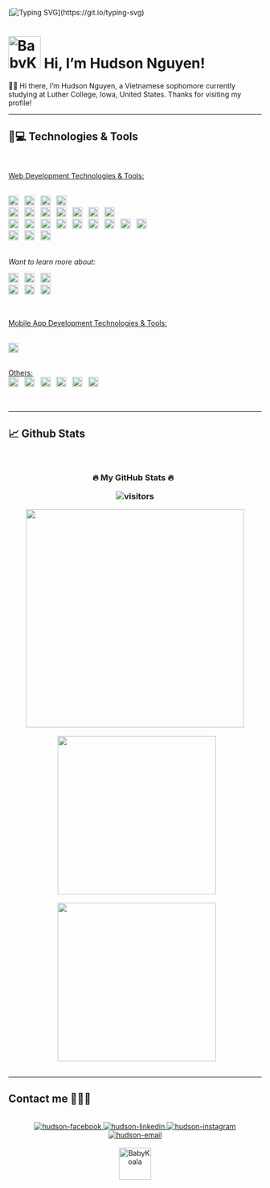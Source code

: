 [![Typing SVG](https://readme-typing-svg.herokuapp.com?duration=6500&color=777777&background=00000000&width=500&height=120&lines=++Hi!+I'm+Hudson+👌;I'm+a+CS+sophomore+at+Luther+College.;Nice+to+know+you!)](https://git.io/typing-svg)

# <a href="https://github.com/Hudson-Pufferfish"><img src="https://emoji.gg/assets/emoji/8519-babykoala.png" width="64px" height="64px" alt="BabyKoala"></a> Hi, I’m Hudson Nguyen!

🙋‍♂️ Hi there, I’m Hudson Nguyen, a Vietnamese sophomore currently studying at Luther College, Iowa, United States. Thanks for visiting my profile!

<hr>

## 🚀💻 Technologies & Tools

<br>

<u> Web Development Technologies & Tools: </u>

<br>
<span><img src="https://img.shields.io/badge/HTML5-282C34?logo=html5&logoColor=E34F26" alt="HTML5 logo" title="HTML5" height="20" /></span>
&nbsp;
<span><img src="https://img.shields.io/badge/CSS3-282C34?logo=css3&logoColor=1572B6" alt="CSS3 logo" title="CSS3" height="20" /></span>
&nbsp;
<span><img src="https://img.shields.io/badge/Sass-282C34?logo=sass&logoColor=CC6699" alt="SASS logo" title="SASS" height="20" /></span>
&nbsp;
<span><img src="https://img.shields.io/badge/JavaScript-282C34?logo=javascript&logoColor=F7DF1E" alt="JavaScript logo" title="JavaScript" height="20" /></span>
&nbsp;
<br>
<span><img src="https://img.shields.io/badge/ReactJS-282C34?logo=react&logoColor=61DAFB" alt="ReactJS logo" title="ReactJS" height="20" /></span>
&nbsp;
<span><img src="https://img.shields.io/badge/Redux-282C34?logo=redux&logoColor=764ABC" alt="Redux logo" title="Redux" height="20" /></span>
&nbsp;
<span><img src="https://img.shields.io/badge/Next.js-282C34?logo=next.js&logoColor=59BCCA" alt="NextJS logo" title="NextJS" height="20" /></span>
&nbsp;
<span><img src="https://img.shields.io/badge/TypeScript-282C34?logo=typescript&logoColor=3178C6" alt="TypeScript logo" title="TypeScript" height="20" /></span>
&nbsp;
<span><img src="https://img.shields.io/badge/Three.js-282C34?logo=three.js&logoColor=FFFFFF" alt="Three.js logo" title="Three.js" height="20" /></span>
&nbsp;
<span><img src="https://img.shields.io/badge/Tailwind%20CSS-282C34?logo=tailwind-css&logoColor=38B2AC" alt="TailwindCSS logo" title="TailwindCSS" height="20" /></span>
&nbsp;
<span><img src="https://img.shields.io/badge/Bootstrap-282C34?logo=bootstrap&logoColor=7952B3" alt="Bootstrap logo" title="Bootstrap" height="20" /></span>
&nbsp;
<br>
<span><img src="https://img.shields.io/badge/Ruby-282C34?logo=ruby&logoColor=D30001" alt="Ruby logo" title="Ruby" height="20" /></span>
&nbsp;
<span><img src="https://img.shields.io/badge/Rails-282C34?logo=ruby-on-rails&logoColor=D30001" alt="Rails logo" title="Ruby On Rails" height="20" /></span>
&nbsp;
<span><img src="https://img.shields.io/badge/Node.js-282C34?logo=node.js&logoColor=00F200" alt="Node.js logo" title="Node.js" height="20" /></span>
&nbsp;
<span><img src="https://img.shields.io/badge/Express-282C34?logo=express&logoColor=FFFFFF" alt="Express.js logo" title="Express.js" height="20" /></span>
&nbsp;
<span><img src="https://img.shields.io/badge/Flask-282C34?style=flat-square&logo=flask" alt="Flask logo" title="Flask" height="20"/></span>
&nbsp;
<span><img src="https://img.shields.io/badge/-Vercel-282C34?style=flat-square&logo=vercel" alt="Vercel logo" title="Vercel" height="20"/></span>
&nbsp;
<span><img src="https://img.shields.io/badge/-Netlify-282C34?style=flat-square&logo=netlify" alt="Netlify logo" title="Netlify" height="20"/></span>
&nbsp;
<span><img src="https://img.shields.io/badge/-Heroku-282C34?style=flat-square&logo=heroku" alt="Heroku logo" title="Heroku" height="20"/></span>
&nbsp;
<span>
<img src = "https://img.shields.io/badge/Postman-282C34?style=flat-square&logo=postman" alt="Postman logo" title = "Postman" height="20"/>
</span>
<br>
<span><img src="https://img.shields.io/badge/Firebase-282C34?logo=firebase&logoColor=FFCA28" alt="Firebase logo" title="Firebase" height="20"/></span>
&nbsp;
<span><img src="https://img.shields.io/badge/MongoDB-282C34?logo=mongodb&logoColor=47A248" alt="MongoDB logo" title="MongoDB" height="20" /></span>
&nbsp;
<span>
<img src = "https://img.shields.io/badge/-PostGreSQL-282C34?style=flat-square&logo=postgresql" alt="PostgreQL logo"  title="PostgreSQL" height="20"/>
</span>
<br>
<br>

<i> Want to learn more about: </i>

<span><img src="https://img.shields.io/badge/Vue.js-282C34?logo=vue.js&logoColor=4FC08D" alt="Vue.js logo" title="Vue.js" height="20" /></span>
&nbsp;
<span><img src="https://img.shields.io/badge/Nuxt.js-282C34?logo=nuxt.js&logoColor=4FC08D" alt="Nuxt.js logo" title="Nuxt.js" height="20" /></span>
&nbsp;
<span><img src="https://img.shields.io/badge/Svelte.js-282C34?logo=svelte" alt="SvelteJS logo" title="SvelteJS" height="20" /></span>
<br>
<span><img src="https://img.shields.io/badge/-GraphQL-282C34?style=flat-square&logo=graphql" alt="GraphQL logo" title="GraphQL" height="20" /></span>
&nbsp;
<span><img src="https://img.shields.io/badge/Nginx-282C34?logo=nginx&logoColor=009137" alt="Nginx logo" title="Nginx" height="20" /></span>
&nbsp;
<span>
<img src = "https://img.shields.io/badge/-MySQL-282C34?style=flat-square&logo=mysql" alt="MySQL logo" title="MySQL" height="20"/>
</span>

<br>

<u> Mobile App Development Technologies & Tools: </u>

<br>

<span>
<img src = "https://img.shields.io/badge/react_native-282C34?style=for-the-badge&logo=react&logoColor=%2361DAFB" alt="React Native logo" title="React Native" height="20"/>
</span>
<br>
<br>

<u> Others:</u>
<br>
<span>
<img src = "https://img.shields.io/badge/-Python-282C34?style=flat-square&logo=Python" alt="Python logo"  title="Python" height="20"/>
</span>
&nbsp;
<span><img src="https://img.shields.io/badge/ESLint-282C34?logo=eslint&logoColor=4B32C3" alt="ESLint logo" title="ESLint" height="20" /></span>
&nbsp;
<span><img src="https://img.shields.io/badge/Prettier-282C34?logo=prettier" alt="Prettier logo" title="Prettier" height="20" /></span>
&nbsp;
<span><img src="https://img.shields.io/badge/Git-282C34?logo=git&logoColor=F05032" alt="git logo" title="Git" height="20" /></span>
&nbsp;
<span><img src="https://img.shields.io/badge/VS%20Code-282C34?logo=visual-studio-code&logoColor=007ACC" alt="Visual Studio Code logo" title="Visual Studio Code" height="20" /></span>
&nbsp;
<span>
<img src = "https://img.shields.io/badge/Linux-282C34?style=flat-square&logo=linux" alt="Linux Logo"  title="Linux" height="20"/>
</span>

<br>

<hr>

## 📈 Github Stats

<br>
<h3 align="center">🔥 My GitHub Stats 🔥
  &nbsp;
  <br>
  
![visitors](https://visitor-badge.glitch.me/badge?page_id=hudson-pufferfish.visitor-badge&left_color=red&right_color=green&left_text=Number%20of%20Visitors)
</h3>

<div align=center>

  <a href="#" title="HudsonPufferfishdev">
    <img align="center" width="434" src="https://github-readme-stats.vercel.app/api?username=Hudson-Pufferfish&show_icons=true&theme=material-palenight&border_color=61dafb&hide_border=true" />
  </a>
  <br>
  <br>
  &nbsp;
  <a href="#" title="HudsonPufferfishdev">
    <img width="315" align="center" src="https://github-readme-streak-stats.herokuapp.com?user=Hudson-Pufferfish&theme=material-palenight&date_format=M%20j%5B%2C%20Y%5D&hide_border=true" />
  </a>
  <br>
  <br>
  &nbsp;
 
   <a href="#" title="HudsonPufferfishdev">
    <img width="315" align="center" src="https://github-readme-stats.vercel.app/api/top-langs/?username=Hudson-Pufferfish&hide=c%23,powershell,Mathematica,Objective-C,Objective-C%2b%2b,Cuda&title_color=61dafb&text_color=ffffff&icon_color=61dafb&bg_color=292D3E&langs_count=8&layout=compact&border_color=61dafb&hide_border=true" />
  </a>
</div>

<br>

<hr>

## Contact me 🐡🐡🐡

<br>
<div align="center">
  <a href="https://www.facebook.com/hudson.811/" target="_blank" rel="noopener noreferrer">
    <img src="https://img.icons8.com/bubbles/100/000000/facebook-new.png" alt="hudson-facebook" />
  </a>
  <a href="https://www.linkedin.com/in/son-hudson-nguyen711/" target="_blank"  rel="noopener noreferrer">
    <img src="https://img.icons8.com/bubbles/100/000000/linkedin.png" alt="hudson-linkedin" />
  </a>
  <a href="https://www.instagram.com/_hudson.ng/" target="_blank" rel="noopener noreferrer">
    <img src="https://img.icons8.com/bubbles/100/000000/instagram.png" alt="hudson-instagram" />
  </a>
  <a href="mailto:hungson.nguyen811@gmail.com" target="top" rel="noopener noreferrer">
  <img src="https://img.icons8.com/bubbles/100/000000/gmail-new.png" alt="hudson-email"/>
  </a>
</div>

<br>
<div align="center">
<a href="https://github.com/Hudson-Pufferfish">
<img src="https://emoji.gg/assets/emoji/8519-babykoala.png" width="64px" height="64px" alt="BabyKoala">
</a>

</div>
